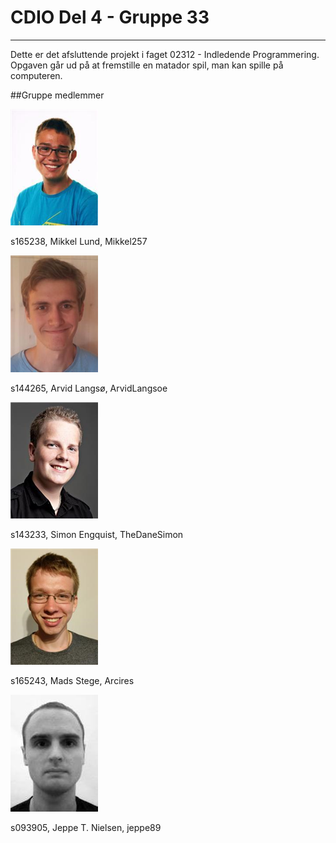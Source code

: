 # CDIO Del 4 - Gruppe 33
-----------------------------------
Dette er det afsluttende projekt i faget  02312 - Indledende Programmering.
Opgaven går ud på at fremstille en matador spil, man kan spille på computeren.

##Gruppe medlemmer

![s165238](./groupPictures/s165238.png)

s165238, Mikkel Lund, Mikkel257

![s144265](./groupPictures/s144265.png)

s144265, Arvid Langsø, ArvidLangsoe

![s143233](./groupPictures/s143233.png)

s143233, Simon Engquist, TheDaneSimon

![s165243](./groupPictures/s165243.png)

s165243, Mads Stege, Arcires

![s093905](./groupPictures/s093905.png)

s093905, Jeppe T. Nielsen, jeppe89

